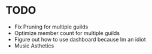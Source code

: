 # TODO

- Fix Pruning for multiple guilds
- Optimize member count for multiple guilds
- Figure out how to use dashboard because Im an idiot
- Music Asthetics